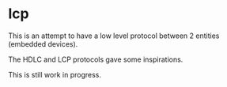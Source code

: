 # lcp
This is an attempt to have a low level protocol
between 2 entities (embedded devices).

The HDLC and LCP protocols gave some inspirations.

This is still work in progress.
